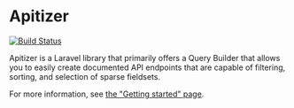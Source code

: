 # Apitizer

[![Build Status](https://travis-ci.org/drtheuns/apitizer_php.svg?branch=master)](https://travis-ci.org/drtheuns/apitizer_php)

Apitizer is a Laravel library that primarily offers a Query Builder that allows
you to easily create documented API endpoints that are capable of filtering,
sorting, and selection of sparse fieldsets.

For more information, see [the "Getting started" page](https://drtheuns.github.io/apitizer_php/index).
